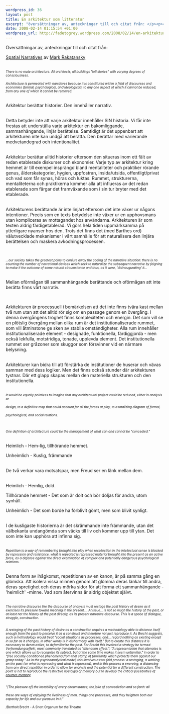 ```yaml
--- 
wordpress_id: 36
layout: post
title: En arkitektur som litteratur
excerpt: "översättningar av, anteckningar till och citat från: </p><p><a title=\"Spatial Narratives\" href=\"http://www.iit.edu/%7Ekearns/simoccup/rakatansky-spatial%20narratives.pdf\" id=\"i.06\">Spatial Narratives</a> av <a title=\"Mark Rakatansky\" href=\"http://www.mr-studio.com\" id=\"78\">Mark Rakatansky</a> </p><p><br /><font size=\"1\"><i>There is no mute architecture. All architects, all buildings \"tell stories\" with varying degrees of consciousness. </i></font></p>"
date: 2008-02-14 01:15:54 +01:00
wordpress_url: http://fadetogrey.wordpress.com/2008/02/14/en-arkitektur-som-litteratur/
---
```

<p>Översättningar av, anteckningar till och citat från: </p><p><a title="Spatial Narratives" href="http://www.iit.edu/%7Ekearns/simoccup/rakatansky-spatial%20narratives.pdf" id="i.06">Spatial Narratives</a> av <a title="Mark Rakatansky" href="http://www.mr-studio.com" id="78">Mark Rakatansky</a> </p><p><br /><font size="1"><i>There is no mute architecture. All architects, all buildings "tell stories" with varying degrees of consciousness. </i></font></p><p><font size="1"><i>Architecture is permeated with narratives because it is constituted within a field of discourses and economies (formal, psychological, and ideological), to any one aspect of which it cannot be reduced, from any one of which it cannot be removed.  </i></font></p><p><br />Arkitektur berättar historier. Den innehåller narrativ.</p><p><br />Detta betyder inte att varje arkitektur innehåller SIN historia. Vi får inte frestas att underställa varje arkitektur en bakomliggande, sammanhängande, linjär berättelse. Samtidigt är det uppenbart att arkitekturen inte kan undgå att berätta. Den berättar med varierande medvetandegrad och intentionalitet.</p><p><br />Arkitektur berättar alltid historier eftersom den situeras inom ett fält av redan etablerade diskurser och ekonomier. Varje typ av arkitektur kring hemmet är till exempel insprängd bland mentaliteter och praktiker rörande genus, ålderskategorier, hygien, uppfostran, insida/utsida, offentligt/privat och vad som får synas, höras och luktas. Rummet, strukturerna, mentaliteterna och praktikerna kommer alla att influeras av det redan etablerade som färgar det framväxande som i sin tur bryter med det etablerade.</p><p><br />Arkitekturens berättande är inte linjärt eftersom det inte växer ur någons intentioner. Precis som en texts betydelse inte växer ur en upphovsmans utan kompliceras av mottagandet hos användarna. Arkitekturen är som texten aldrig färdigetablerad. Vi görs hela tiden uppmärksamma på ytterligare nyanser hos den. Trots det finns det (med Barthes ord) välutvecklade mekanismer i vårt samhälle för att naturalisera den linjära berättelsen och maskera avkodningsprocessen.</p><p><br /></p><p><font size="1"><i>...our society takes the greatest pains to conjure away the coding of the narrative situation: there is no counting the number of narrational devices which seek to naturalize the subsequent narrative by feigning to make it the outcome of some natural circumstance and thus, as it were, 'disinaugurating' it...</i></font></p><p> <br />Mellan oförmågan till sammanhängande berättande och oförmågan att inte berätta finns vårt narrativ.</p><p><br /></p><p>Arkitekturen är processuell i bemärkelsen att det inte finns tvära kast mellan två rum utan att det alltid rör sig om en passage genom en övergång. I denna övergångens tröghet finns komplexiteten och energin. Det som vill se en plötslig övergång mellan olika rum är det institutionaliserade rummet, som vill åtminstone ge sken av stabila omständigheter. Alla rum innehåller institutionaliserade element - designade, funktionella, färdiggjorda - men också lekfulla, motstridiga, tonade, upplevda element. Det institutionella rummet ser gråzoner som skuggor som försvinner vid en närmare belysning. </p><p><br />Arkitekturer kan bidra till att förstärka de institutioner de huserar och vävas samman med dess logiker. Men det finns också stunder där arkitekturen tystnar. Där ett glapp skapas mellan den materiella strukturen och den institutionella.</p><p><br /><font size="1"><i>It would be equally pointless to imagine that any architectural project could be reduced, either in analysis or </i></font></p><p><font size="1"><i>design, to a definitive map that could account for all the forces at play, to a totalizing diagram of formal, </i></font></p><p><font size="1"><i>psychological, and social relations.</i></font> </p><p><font size="1"><br /></font></p><p><font size="1"><i>One definition of architecture could be the management of what can and cannot be  "concealed."</i></font></p><p><br />Heimlich - Hem-lig, tillhörande hemmet.</p><p>Unheimlich - Kuslig, främmande</p><p><br />De två verkar vara motsatspar, men Freud ser en länk mellan dem.</p><p><br />Heimlich - Hemlig, dold.</p><p>Tillhörande hemmet - Det som är dolt och bör döljas för andra, utom synhåll. </p><p>Unheimlich - Det som borde ha förblivit gömt, men som blivit synligt.</p><p><br />I de kusligaste historierna är det skrämmande inte främmande, utan det välbekanta undangömda som väcks till liv och kommer upp till ytan. Det som inte kan upphöra att infinna sig.</p><p><br /><font size="1"><i>Repetition is a way of remembering brought into play when recollection in the intellectual sense is blocked by repression and resistance. what is repeated is repressed material brought into the present as an active force, as a defense against the direct examination of complex and potentially dangerous psychological relations. </i></font></p><p><br />Denna form av ihågkomst, repetitionen av en kanon, är på samma gång en glömska. Att isolera vissa minnen genom att glömma deras länkar till andra, deras spretighet och deras mörka sidor för att forma ett sammanhängande - 'heimlich' -minne. Vad som återvinns är aldrig objektet självt.</p><p><br /><font size="1"><i>The narrative discourse like the discourse of analysis must restage the past history of desire as it exercises its pressure toward meaning in the present.... At issue... is not so much the history of the past, or at least not the history of the past directly, as its present narrative discourse. This is a space of dialogue, struggle, construction.</i></font></p><p><font size="1"><br /><i>A restaging of the past history of desire as a construction requires a methodology able to distance itself enough from the past to perceive it as a construct and therefore not just reproduce it. As Brecht suggests, such a methodology would treat "social situations as processes, and... regard nothing as existing except in so far as it changes, in other words is in disharmony with itself." But to create this distance it is necessary to denaturalize, to defamiliarize the past. For Brecht this involved a strategy he termed Verfremdungseffekt, most commonly translated as "alienation effect.": "A representation that alienates is one which allows us to recognize its subject, but at the same time makes it seem unfamiliar," in order to "free socially-conditioned phenomena from that stamp of familiarity which protects them against our grasp today." As in the psychoanalytical model, this involves a two-fold process: a restaging, a working on the past (on what is repressing and what is repressed), and in this process a swerving, a distancing from any direct repetition in order to allow for analysis and the potential for a different construction. The point is not to reproduce the restrictive nostalgia of memory but to develop the critical possibilities of </i><a title="counter-memory" href="http://copyriot.wordpress.com/2005/05/27/nietzsche/" id="cnm1"><i>counter-memory</i></a><i>.</i></font></p><p><font size="1"><br /><i>"[The pleasure of] the instability of every circumstance, the joke of contradiction and so forth: all </i></font></p><p><font size="1"><i>these are ways of enjoying the liveliness of men, things and processes, and they heighten both our capacity for life and our pleasure in it." </i></font></p><p><font size="1">/Bertholt Brecht - A Short Organum for the Theatre</font></p><p><br /></p>
